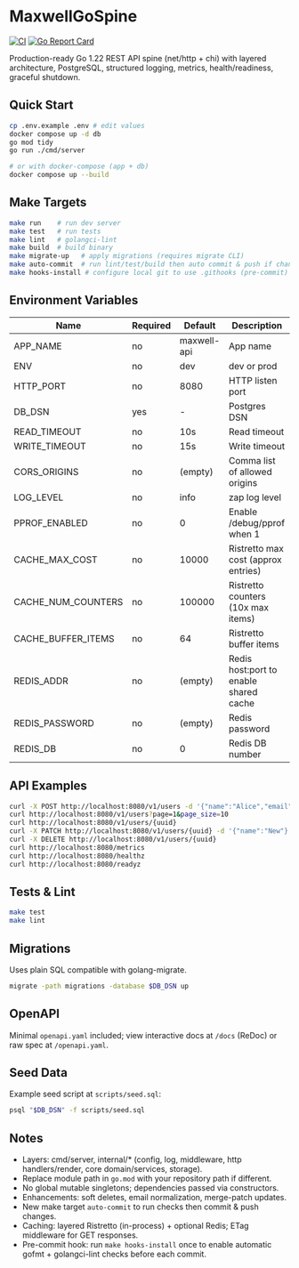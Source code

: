 # MaxwellGoSpine

[![CI](https://github.com/Hex-Zero/MaxwellGoSpine/actions/workflows/ci.yml/badge.svg)](https://github.com/Hex-Zero/MaxwellGoSpine/actions/workflows/ci.yml)
[![Go Report Card](https://goreportcard.com/badge/github.com/hex-zero/MaxwellGoSpine)](https://goreportcard.com/report/github.com/hex-zero/MaxwellGoSpine)
<!-- TODO: Add coverage badge (Codecov or Coveralls) after uploading reports there -->

Production-ready Go 1.22 REST API spine (net/http + chi) with layered architecture, PostgreSQL, structured logging, metrics, health/readiness, graceful shutdown.

## Quick Start

```bash
cp .env.example .env # edit values
docker compose up -d db
go mod tidy
go run ./cmd/server

# or with docker-compose (app + db)
docker compose up --build
```

## Make Targets

```bash
make run    # run dev server
make test   # run tests
make lint   # golangci-lint
make build  # build binary
make migrate-up   # apply migrations (requires migrate CLI)
make auto-commit  # run lint/test/build then auto commit & push if changes
make hooks-install # configure local git to use .githooks (pre-commit)
```

## Environment Variables

| Name | Required | Default | Description |
|------|----------|---------|-------------|
| APP_NAME | no | maxwell-api | App name |
| ENV | no | dev | dev or prod |
| HTTP_PORT | no | 8080 | HTTP listen port |
| DB_DSN | yes | - | Postgres DSN |
| READ_TIMEOUT | no | 10s | Read timeout |
| WRITE_TIMEOUT | no | 15s | Write timeout |
| CORS_ORIGINS | no | (empty) | Comma list of allowed origins |
| LOG_LEVEL | no | info | zap log level |
| PPROF_ENABLED | no | 0 | Enable /debug/pprof when 1 |
| CACHE_MAX_COST | no | 10000 | Ristretto max cost (approx entries) |
| CACHE_NUM_COUNTERS | no | 100000 | Ristretto counters (10x max items) |
| CACHE_BUFFER_ITEMS | no | 64 | Ristretto buffer items |
| REDIS_ADDR | no | (empty) | Redis host:port to enable shared cache |
| REDIS_PASSWORD | no | (empty) | Redis password |
| REDIS_DB | no | 0 | Redis DB number |

## API Examples

```bash
curl -X POST http://localhost:8080/v1/users -d '{"name":"Alice","email":"alice@example.com"}' -H 'Content-Type: application/json'
curl http://localhost:8080/v1/users?page=1&page_size=10
curl http://localhost:8080/v1/users/{uuid}
curl -X PATCH http://localhost:8080/v1/users/{uuid} -d '{"name":"New"}' -H 'Content-Type: application/json'
curl -X DELETE http://localhost:8080/v1/users/{uuid}
curl http://localhost:8080/metrics
curl http://localhost:8080/healthz
curl http://localhost:8080/readyz
```

## Tests & Lint

```bash
make test
make lint
```

## Migrations

Uses plain SQL compatible with golang-migrate.

```bash
migrate -path migrations -database $DB_DSN up
```

## OpenAPI

Minimal `openapi.yaml` included; view interactive docs at `/docs` (ReDoc) or raw spec at `/openapi.yaml`.

## Seed Data

Example seed script at `scripts/seed.sql`:

```bash
psql "$DB_DSN" -f scripts/seed.sql
```

## Notes

* Layers: cmd/server, internal/* (config, log, middleware, http handlers/render, core domain/services, storage).
* Replace module path in `go.mod` with your repository path if different.
* No global mutable singletons; dependencies passed via constructors.
* Enhancements: soft deletes, email normalization, merge-patch updates.
* New make target `auto-commit` to run checks then commit & push changes.
* Caching: layered Ristretto (in-process) + optional Redis; ETag middleware for GET responses.
* Pre-commit hook: run `make hooks-install` once to enable automatic gofmt + golangci-lint checks before each commit.
